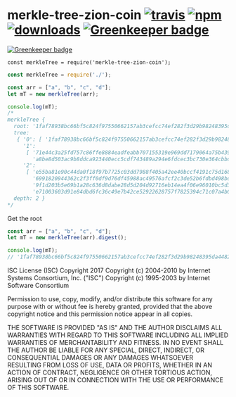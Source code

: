 # merkle-tree-zion-coin [![travis][travis-image]][travis-url] [![npm][npm-image]][npm-url] [![downloads][downloads-image]][downloads-url] [![Greenkeeper badge](https://badges.greenkeeper.io/zion-coin/merkle-tree-zion-coin.svg)](https://greenkeeper.io/)

[travis-image]: https://travis-ci.org/zion-coin/merkle-tree-zion-coin.svg?branch=master
[travis-url]: https://travis-ci.org/zion-coin/merkle-tree-zion-coin
[npm-image]: https://img.shields.io/npm/v/merkle-tree-zion-coin.svg
[npm-url]: https://npmjs.org/package/merkle-tree-zion-coin
[downloads-image]: https://img.shields.io/npm/dm/merkle-tree-zion-coin.svg
[downloads-url]: https://npmjs.org/package/merkle-tree-zion-coin

[![Greenkeeper badge](https://badges.greenkeeper.io/zion-coin/merkle-tree-zion-coin.svg)](https://greenkeeper.io/)

`const merkleTree = require('merkle-tree-zion-coin');`

``` javascript
const merkleTree = require('./');

const arr = ["a", "b", "c", "d"];
let mT = new merkleTree(arr);

console.log(mT);
/*
merkleTree {
  root: '1faf78938bc66bf5c824f97550662157ab3cefcc74ef282f3d29b98248395da44825fe851c14900f9b516649d6151e4e75791a9a36360129f549fd80d314a617',
  tree:
   { '0': [ '1faf78938bc66bf5c824f97550662157ab3cefcc74ef282f3d29b98248395da44825fe851c14900f9b516649d6151e4e75791a9a36360129f549fd80d314a617' ],
     '1':
      [ '71e44c3a25fd757c86ffe8884eadfeabb707155319e969dd7179064a75b43931e853c37f6a327b7670a0bedf6a1f3f6ee2ed3fff9f2b6cce47d08b2a259b3c13',
        'a8be8d503ac9b8ddca923440ecc5cdf743489a294e6fdcec3bc730e364cbbd72c38e3ac4dee227755b85ad79c63334143dca20309e1eb98053b5e30822e596d6' ],
     '2':
      [ 'e55ba81e90c44da0f18f97b7725c03dd7988f405a42ee40bccf4191c75d1689b021a8cf38b71e1018981ec695ba6bf6ddccdda6a1e11a2d499a3b224a55f5884',
        '6991820944362c2f3ff0df9d76df45988ac49576afcf2c3de52b6fdbd498bde9cef0f8331f0c764a7cc0d79e31936488041e1ed10e853a0f82f13f846f6766e7',
        '9f1d203b5e69b1a28c636d8dabe28d5d204d92716eb14ea4f06e96010bc5d36324ce09d339026507aaf0667474b299d8ed508bb733c2c85062a7e0d5a24fdccd',
        'e71003603d91e84dbd6fc36c49e7b42ce52922628757f7825394c71c07a4b0e42cd3a66aab93dc772f174663c762121ba9db5ecbca4113934bc48433507dc169' ] },
  depth: 2 }
*/
```

Get the root
``` javascript
const arr = ["a", "b", "c", "d"];
let mT = new merkleTree(arr).digest();

console.log(mT);
// '1faf78938bc66bf5c824f97550662157ab3cefcc74ef282f3d29b98248395da44825fe851c14900f9b516649d6151e4e75791a9a36360129f549fd80d314a617'
```



ISC License (ISC)
Copyright 2017 <Zion Coin>
Copyright (c) 2004-2010 by Internet Systems Consortium, Inc. ("ISC")
Copyright (c) 1995-2003 by Internet Software Consortium


Permission to use, copy, modify, and/or distribute this software for any purpose with or without fee is hereby granted, provided that the above copyright notice and this permission notice appear in all copies.

THE SOFTWARE IS PROVIDED "AS IS" AND THE AUTHOR DISCLAIMS ALL WARRANTIES WITH REGARD TO THIS SOFTWARE INCLUDING ALL IMPLIED WARRANTIES OF MERCHANTABILITY AND FITNESS. IN NO EVENT SHALL THE AUTHOR BE LIABLE FOR ANY SPECIAL, DIRECT, INDIRECT, OR CONSEQUENTIAL DAMAGES OR ANY DAMAGES WHATSOEVER RESULTING FROM LOSS OF USE, DATA OR PROFITS, WHETHER IN AN ACTION OF CONTRACT, NEGLIGENCE OR OTHER TORTIOUS ACTION, ARISING OUT OF OR IN CONNECTION WITH THE USE OR PERFORMANCE OF THIS SOFTWARE.
